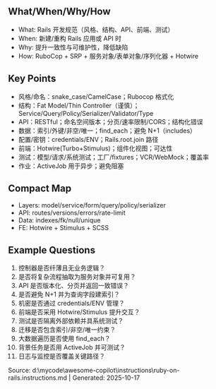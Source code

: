 ## What/When/Why/How
- What: Rails 开发规范（风格、结构、API、前端、测试）
- When: 新建/重构 Rails 应用或 API 时
- Why: 提升一致性与可维护性，降低缺陷
- How: RuboCop + SRP + 服务对象/表单对象/序列化器 + Hotwire

## Key Points
- 风格/命名：snake_case/CamelCase；Rubocop 格式化
- 结构：Fat Model/Thin Controller（谨慎）；Service/Query/Policy/Serializer/Validator/Type
- API：RESTful；命名空间版本；分页/速率限制/CORS；结构化错误
- 数据：索引/外键/非空/唯一；find_each；避免 N+1（includes）
- 配置/密钥：credentials/ENV；Rails.root.join 路径
- 前端：Hotwire(Turbo+Stimulus)；组件化视图；可达性
- 测试：模型/请求/系统测试；工厂/fixtures；VCR/WebMock；覆盖率
- 作业：ActiveJob 用于异步；避免阻塞

## Compact Map
- Layers: model/service/form/query/policy/serializer
- API: routes/versions/errors/rate-limit
- Data: indexes/fk/null/unique
- FE: Hotwire + Stimulus + SCSS

## Example Questions
1) 控制器是否纤薄且无业务逻辑？
2) 是否将复杂流程抽取为服务对象并可复用？
3) API 是否版本化、分页并返回一致错误？
4) 是否避免 N+1 并为查询字段建索引？
5) 机密是否通过 credentials/ENV 管理？
6) 前端是否采用 Hotwire/Stimulus 提升交互？
7) 测试是否隔离外部依赖并具系统测试？
8) 迁移是否包含索引/非空/唯一约束？
9) 大数据遍历是否使用 find_each？
10) 背景任务是否用 ActiveJob 并可测试？
11) 日志与监控是否覆盖关键路径？

Source: d:\mycode\awesome-copilot\instructions\ruby-on-rails.instructions.md | Generated: 2025-10-17
